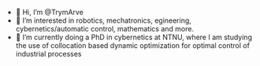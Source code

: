 - 👋 Hi, I’m @TrymArve
- 👀 I’m interested in robotics, mechatronics, egineering, cybernetics/automatic control, mathematics and more.
- 🌱 I’m currently doing a PhD in cybernetics at NTNU, where I am studying the use of collocation based dynamic optimization for optimal control of industrial processes


<!---
TrymArve/TrymArve is a ✨ special ✨ repository because its `README.md` (this file) appears on your GitHub profile.
You can click the Preview link to take a look at your changes.
--->
